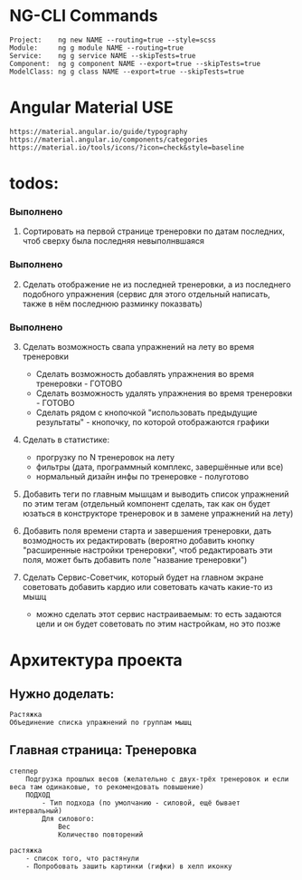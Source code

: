 
# NG-CLI Commands
	Project: 	ng new NAME --routing=true --style=scss
	Module: 	ng g module NAME --routing=true
	Service: 	ng g service NAME --skipTests=true
	Component: 	ng g component NAME --export=true --skipTests=true
	ModelClass:	ng g class NAME --export=true --skipTests=true


# Angular Material USE
	https://material.angular.io/guide/typography
	https://material.angular.io/components/categories
	https://material.io/tools/icons/?icon=check&style=baseline



# todos:

### Выполнено
1. Сортировать на первой странице тренеровки по датам последних, чтоб сверху была последняя невыполнвшаяся

### Выполнено
2. Сделать отображение не из последней тренеровки, а из последнего подобного упражнения (сервис для этого отдельный написать, также в нём последнюю разминку показвать)

### Выполнено
3. Сделать возможность свапа упражнений на лету во время тренеровки
	- Сделать возможность добавлять упражнения во время тренеровки - ГОТОВО
	- Сделать возможность удалять упражнения во время тренеровки - ГОТОВО
	- Сделать рядом с кнопочкой "использовать предыдущие результаты" - кнопочку, по которой отображаются графики 

4. Сделать в статистике:
	- прогрузку по N тренеровок на лету
	- фильтры (дата, программный комплекс, завершённые или все)
	- нормальный дизайн инфы по тренеровке - полуготово

5. Добавить теги по главным мышцам и выводить список упражнений по этим тегам (отдельный компонент сделать, так как он будет юзаться в конструкторе тренеровок и в замене упражнений на лету)

6. Добавить поля времени старта и завершения тренеровки, дать возмодность их редактировать (вероятно добавить кнопку "расширенные настройки тренеровки", чтоб редактировать эти поля, может быть добавить поле "название тренеровки")

7. Сделать Сервис-Советчик, который будет на главном экране советовать добавить кардио или советовать качать какие-то из мышц
	- можно сделать этот сервис настраиваемым: то есть задаются цели и он будет советовать по этим настройкам, но это позже


# Архитектура проекта
## Нужно доделать:
	Растяжка
	Объединение списка упражнений по группам мышц

## Главная страница: Тренеровка
	степпер
		Подгрузка прошлых весов (желательно с двух-трёх тренеровок и если веса там одинаковые, то рекомендовать повышение)
		ПОДХОД
			- Тип подхода (по умолчанию - силовой, ещё бывает интервальный)
			Для силового:
				Вес
				Количество повторений

	растяжка
		- список того, что растянули
		- Попробовать зашить картинки (гифки) в хелп иконку
